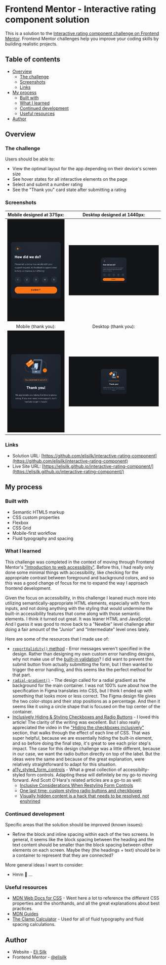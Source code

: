 # Frontend Mentor - Interactive rating component solution

This is a solution to the [Interactive rating component challenge on Frontend Mentor](https://www.frontendmentor.io/challenges/interactive-rating-component-koxpeBUmI). Frontend Mentor challenges help you improve your coding skills by building realistic projects.

## Table of contents

- [Overview](#overview)
  - [The challenge](#the-challenge)
  - [Screenshots](#screenshots)
  - [Links](#links)
- [My process](#my-process)
  - [Built with](#built-with)
  - [What I learned](#what-i-learned)
  - [Continued development](#continued-development)
  - [Useful resources](#useful-resources)
- [Author](#author)

## Overview

### The challenge

Users should be able to:

- View the optimal layout for the app depending on their device's screen size
- See hover states for all interactive elements on the page
- Select and submit a number rating
- See the "Thank you" card state after submitting a rating

### Screenshots

|             Mobile designed at 375px:              |             Desktop designed at 1440px:             |
| :------------------------------------------------: | :-------------------------------------------------: |
|  ![](./screenshots/screenshot-mobile-rating.png)   |  ![](./screenshots/screenshot-desktop-rating.png)   |
|                Mobile (thank you):                 |                Desktop (thank you):                 |
| ![](./screenshots/screenshot-mobile-thank-you.png) | ![](./screenshots/screenshot-desktop-thank-you.png) |

### Links

- Solution URL: [https://github.com/elisilk/interactive-rating-component](https://github.com/elisilk/interactive-rating-component)
- Live Site URL: [https://elisilk.github.io/interactive-rating-component/](https://elisilk.github.io/interactive-rating-component/)

## My process

### Built with

- Semantic HTML5 markup
- CSS custom properties
- Flexbox
- CSS Grid
- Mobile-first workflow
- Fluid typography and spacing

### What I learned

This challenge was completed in the context of moving through Frontend Mentor's ["Introduction to web accessibility"](https://www.frontendmentor.io/learning-paths/introduction-to-web-accessibility-mXu-9PHVsd). Before this, I had really only done some minimal things with accessibility, like checking for the appropriate contrast between foreground and background colors, and so this was a good change of focus for me to expand the way I approach frontend development.

Given the focus on accessibility, in this challenge I leaned much more into utilizing semantically-appropriate HTML elements, especially with form inputs, and not doing anything with the styling that would undermine the built-in accessibility features that come along with those semantic elements. I think it turned out great. It was leaner HTML and JavaScript. And I guess it was good to move back to a "Newbie" level challenge after doing a fair amount of the "Junior" and "Intermediate" level ones lately.

Here are some of the resources that I made use of:

- [`reportValidity()` method](https://developer.mozilla.org/en-US/docs/Web/API/HTMLTextAreaElement/reportValidity) - Error messages weren't specified in the design. Rather than designing my own custom error handling designs, why not make use of the [built-in validation](https://developer.mozilla.org/en-US/docs/Learn/Forms/Form_validation#using_built-in_form_validation)? I did want to prevent the submit button from actually submitting the form, but I then wanted to trigger the error handling, and this seems like the perfect method for that part.
- [`radial-gradient()`](https://developer.mozilla.org/en-US/docs/Web/CSS/gradient/radial-gradient) - The design called for a radial gradient as the background for the main container. I was not 100% sure about how the specification in Figma translates into CSS, but I think I ended up with something that looks more or less correct. The Figma design file gives the two color-stops and their stop positions as a percentage. And then it seems like it using a circle shape that is focused on the top center of the container.
- [Inclusively Hiding & Styling Checkboxes and Radio Buttons](https://www.sarasoueidan.com/blog/inclusively-hiding-and-styling-checkboxes-and-radio-buttons/) - I loved this article! The clarity of the writing was excellent. But I also really appreciated the video in the ["Hiding the checkboxes inclusively"](https://www.sarasoueidan.com/blog/inclusively-hiding-and-styling-checkboxes-and-radio-buttons/#hiding-the-checkboxes-inclusively) section, that walks through the effect of each line of CSS. That was super helpful, because we are essentially hiding the built-in element, and so before doing the final step, it's great to see each prior step's impact. The case for this design challenge was a little different, because in our case, we want the radio button directly on top of the label. But the ideas were the same and because of the great explanation, were relatively straightforward to adapt for this situation.
- [a11y_styled_form_controls](https://scottaohara.github.io/a11y_styled_form_controls/) - What a great collection of accessibilty-styled form controls. Adapting these will definitely be my go-to moving forward. And Scott O'Hara's related articles are a go-to as well:
  - [Inclusive Considerations When Restyling Form Controls](https://24ways.org/2018/inclusive-considerations-when-restyling-form-controls/)
  - [One last time: custom styling radio buttons and checkboxes](https://www.scottohara.me/blog/2021/09/24/custom-radio-checkbox-again.html)
  - [Visually hidden content is a hack that needs to be resolved, not enshrined](https://www.scottohara.me/blog/2023/03/21/visually-hidden-hack.html)

### Continued development

Specific areas that the solution should be improved (known issues):

- Refine the block and inline spacing within each of the two screens. In general, it seems like the block spacing between the heading and the text content should be smaller than the block spacing between other elements on each screen. Maybe they (the headings + text) should be in a container to represent that they are connected?

More general ideas I want to consider:

- Hmm 🤔 ...

### Useful resources

- [MDN Web Docs for CSS](https://developer.mozilla.org/en-US/docs/Web/CSS) - Went here a lot to reference the different CSS properties and the shorthands, and all the great explanations about best practices.
- [MDN Guides](https://developer.mozilla.org/en-US/docs/Learn)
- [The Clamp Calculator](https://royalfig.github.io/fluid-typography-calculator/) - Used for all of fluid typography and fluid spacing calculations.

## Author

- Website - [Eli Silk](https://github.com/elisilk)
- Frontend Mentor - [@elisilk](https://www.frontendmentor.io/profile/elisilk)
